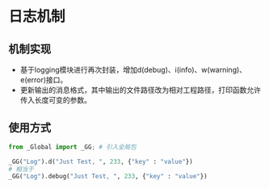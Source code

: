 # 日志机制

## 机制实现
  * 基于logging模块进行再次封装，增加d(debug)、i(info)、w(warning)、e(error)接口。
  * 更新输出的消息格式，其中输出的文件路径改为相对工程路径，打印函数允许传入长度可变的参数。

## 使用方式
```py
from _Global import _GG; # 引入全局包

_GG("Log").d("Just Test, ", 233, {"key" : "value"})
# 相当于
_GG("Log").debug("Just Test, ", 233, {"key" : "value"})
```